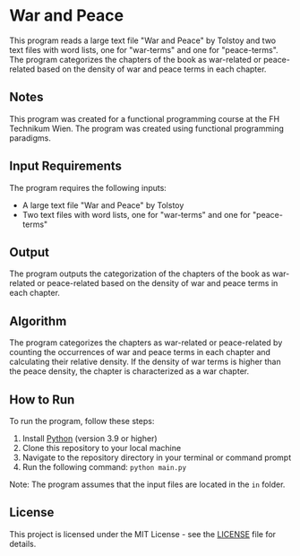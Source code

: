 # War and Peace

This program reads a large text file "War and Peace" by Tolstoy and two text files with word lists, one for "war-terms" and one for "peace-terms". The program categorizes the chapters of the book as war-related or peace-related based on the density of war and peace terms in each chapter.

## Notes

This program was created for a functional programming course at the FH Technikum Wien. The program was created using functional programming paradigms.

## Input Requirements

The program requires the following inputs:

- A large text file "War and Peace" by Tolstoy
- Two text files with word lists, one for "war-terms" and one for "peace-terms"

## Output

The program outputs the categorization of the chapters of the book as war-related or peace-related based on the density of war and peace terms in each chapter.

## Algorithm

The program categorizes the chapters as war-related or peace-related by counting the occurrences of war and peace terms in each chapter and calculating their relative density. If the density of war terms is higher than the peace density, the chapter is characterized as a war chapter.

## How to Run

To run the program, follow these steps:

1. Install [Python](https://www.python.org/downloads/) (version 3.9 or higher)
2. Clone this repository to your local machine
3. Navigate to the repository directory in your terminal or command prompt
4. Run the following command: `python main.py`

Note: The program assumes that the input files are located in the `in` folder.

## License

This project is licensed under the MIT License - see the [LICENSE](LICENSE) file for details.
